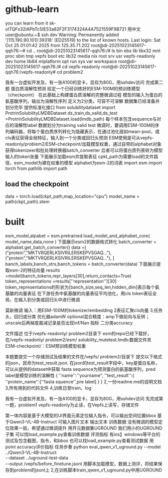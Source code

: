 # github-learn
you can learn from it
sk-oITQFs32lAPbTc5IE53a82F2F3174324A4A7521559F9B721
用中文
user@ubuntu:~$ ssh dev
Warning: Permanently added '[115.190.90.101]:39318' (ED25519) to the list of known hosts.
Last login: Sat Oct 25 01:01:42 2025 from 125.35.71.202
root@di-20251023145617-qqh76:~# cd ..
root@di-20251023145617-qqh76:/# ls
bin   ebs   lib    libx32      mnt  proc  sbin  tmp  vepfs
boot  etc   lib32  media       nix  root  srv   usr  vepfs-readonly
dev   home  lib64  mlplatform  opt  run   sys   var  workspace
root@di-20251023145617-qqh76:/# cd vepfs-readonly
root@di-20251023145617-qqh76:/vepfs-readonly# cd problem2

我有一台虚拟开发及，有一张A100的显卡，显存为80G，用sshdev访问
完成第二题
蛋白质溶解性预测
给定一个已经训练好的ESM-100M的预训练模型（checkpoint）
在此基础上构建蛋白质溶解的完整微调过程
模型的输入为蛋白的氨基酸序列，输出为溶解性序列
定义为2分类，可容不可溶解
数据集已经准备并划分完毕
提供标准化接口
from solubilitydataset import ProtrinSolubilityLMDBDataset
ds_train,ds_valid,ds_test =ProtrinSolubilityLMDBDataset.load(lmdb_path)
每个样本包含sequence与对应的溶解性label
数据划分为training valid test
微调时，要调用ESM-100M的序列编码器，将每个蛋白质序列转化为隐藏表示，在通过池化层如mean-pool，或cls表征获得全局特征，输入到一个分类或回归头预测
ESM使用是可从vepfs-readonly/problem2/ESM-checkpoint/加载模型权重，通过自带的alphabet对象获得tokenizeer和批处理转换器batch_converter
后者可以将蛋白质列表转为模型输入的token张量
下面展示加载esm并提取表征
cpkt_path为需要load的文件路径，esm_model为建在权重的模型
alphabet为esm-2的词表
import esm
import torch
from pathlib import path
## load the checkpoint
data = torch.load(ckpt_path,map_location="cpu")
model_name = path(ckpt_path).stem
# built
esm_model,alpabet = esm.pretrained.load_model_and_alphabet_core(
model_name,data,none
)
下面展示esm2的数据格式转化
batch_converter = alphabet.get_batch_converter()
data =[
("protein","MKTVRQERLKSIVRILERSKEPVSGAQ..."),
("protein","MKTVRQERLKSIVRILERSKEPVSGAQ..."),
]
banch_labels,banch_strs,banch_tokens = batch_converter(data)
下面展示提取esm-2的特征向量
results =model(banch_tokens,repr_layers[30],return_contacts=True)
token_representations =results[''representation''][30]
token_representations的形状为[banch_size,seq_len,hidden_dim]表示每个氨基酸的向量表征
在下游任务中氨基酸的向量表征平均池化，用cls token表征全局，在输入到分类或回归头中进行微调

莫新微调
输入：用ESM-100M的tokenizer/embedding
2表征汇聚cls向量
3,任务头，回归或分类
优化器adamW
optional混合精度：amp下做前向与反转；unscale后再梯度裁减记录是否出现inf/Nan
指标
二分类accuracy

文件描述
位于/vepfs-readonly/ problem2目录下
esm的repo已经下载好，在/vepfs-readonly/ problem2/esm/
solubility_mutetest.lmdb:数据文件夹
ESM-checkpoint/：ESM预训练模型权重

本题要提交一个存储测试及结果的文件在/vepfs/ problem2/目录下
提交以下格式的json，民命为test_result.json.
在json的test_result字段中，key是蛋白名称，可以从提供的dataset中获取
fasta sequence为预测蛋白的氨基酸序列，pred label是模型训练的溶解性
{
''name'':''yourname",
''test_result'':{
''protein_name'':[''fasta squence'',pre label]
}
}
2,一份readme.me的说明文档
3,所有用到的代码文件
4,训练日至train。log




我有一台虚拟开发及，有一张A100的显卡，显存为80G，用sshdev访问
先完成第一题，problem1
vepfs-readonly为止读，在Vepfs上读写，存储文件

第一体内容是基于大模型的UI界面元素定位输入指令，可以输出空间位置bbox
基于Qwen3-VL-4B-Instruct
可输入图片文本
输出文本
训练数据
没有微调的模型定位效果一般，希望通过微调提升
用开元数据集UGROUND
我们用小的UGROUND子集
可以找load_example.py查看训练数据
评测指标
有ios】windows等平台的测试及包含截图，指令，和bbox
也可以找load_example.py查看测试数据
用point accuracy评价指标
任务步奏
python eval_qwen_v1_uground.py
--model ../Qwen3-VL-4B-Instruct\
--dataset ../uground-test-data\
--output /vepfs/before_finetune.jsonl
用脚本加载模型，数据上测评，将结果保存到problem的jsonl上
2,在训练脚本train_qwen_v1_uground.py中用UGROUND
